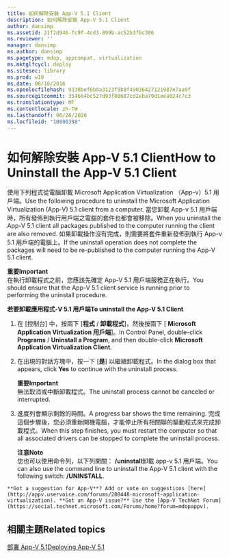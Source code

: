 ```yaml
---
title: 如何解除安裝 App-V 5.1 Client
description: 如何解除安裝 App-V 5.1 Client
author: dansimp
ms.assetid: 21f2d946-fc9f-4cd3-899b-ac52b3fbc306
ms.reviewer: ''
manager: dansimp
ms.author: dansimp
ms.pagetype: mdop, appcompat, virtualization
ms.mktglfcycl: deploy
ms.sitesec: library
ms.prod: w10
ms.date: 06/16/2016
ms.openlocfilehash: 9338bef6b8a3123f9b8f49036427121987e7aa9f
ms.sourcegitcommit: 354664bc527d93f80687cd2eba70d1eea024c7c3
ms.translationtype: MT
ms.contentlocale: zh-TW
ms.lasthandoff: 06/26/2020
ms.locfileid: "10800398"
---
```

# <span data-ttu-id="61149-103">如何解除安裝 App-V 5.1 Client</span><span class="sxs-lookup"><span data-stu-id="61149-103">How to Uninstall the App-V 5.1 Client</span></span>


<span data-ttu-id="61149-104">使用下列程式從電腦卸載 Microsoft Application Virtualization （App-v）5.1 用戶端。</span><span class="sxs-lookup"><span data-stu-id="61149-104">Use the following procedure to uninstall the Microsoft Application Virtualization (App-V) 5.1 client from a computer.</span></span> <span data-ttu-id="61149-105">當您卸載 App-v 5.1 用戶端時，所有發佈到執行用戶端之電腦的套件也都會被移除。</span><span class="sxs-lookup"><span data-stu-id="61149-105">When you uninstall the App-V 5.1 client all packages published to the computer running the client are also removed.</span></span> <span data-ttu-id="61149-106">如果卸載操作沒有完成，則需要將套件重新發佈到執行 App-v 5.1 用戶端的電腦上。</span><span class="sxs-lookup"><span data-stu-id="61149-106">If the uninstall operation does not complete the packages will need to be re-published to the computer running the App-V 5.1 client.</span></span>

**<span data-ttu-id="61149-107">重要</span><span class="sxs-lookup"><span data-stu-id="61149-107">Important</span></span>**  
<span data-ttu-id="61149-108">在執行卸載程式之前，您應該先確定 App-V 5.1 用戶端服務正在執行。</span><span class="sxs-lookup"><span data-stu-id="61149-108">You should ensure that the App-V 5.1 client service is running prior to performing the uninstall procedure.</span></span>



**<span data-ttu-id="61149-109">若要卸載應用程式-V 5.1 用戶端</span><span class="sxs-lookup"><span data-stu-id="61149-109">To uninstall the App-V 5.1 Client</span></span>**

1.  <span data-ttu-id="61149-110">在 [控制台] 中，按兩下 [**程式**  /  **卸載程式**]，然後按兩下 [ **Microsoft Application Virtualization 用戶端**]。</span><span class="sxs-lookup"><span data-stu-id="61149-110">In Control Panel, double-click **Programs** / **Uninstall a Program**, and then double-click **Microsoft Application Virtualization Client**.</span></span>

2.  <span data-ttu-id="61149-111">在出現的對話方塊中，按一下 [**是**] 以繼續卸載程式。</span><span class="sxs-lookup"><span data-stu-id="61149-111">In the dialog box that appears, click **Yes** to continue with the uninstall process.</span></span>

    **<span data-ttu-id="61149-112">重要</span><span class="sxs-lookup"><span data-stu-id="61149-112">Important</span></span>**  
    <span data-ttu-id="61149-113">無法取消或中斷卸載程式。</span><span class="sxs-lookup"><span data-stu-id="61149-113">The uninstall process cannot be canceled or interrupted.</span></span>



3.  <span data-ttu-id="61149-114">進度列會顯示剩餘的時間。</span><span class="sxs-lookup"><span data-stu-id="61149-114">A progress bar shows the time remaining.</span></span> <span data-ttu-id="61149-115">完成這個步驟後，您必須重新開機電腦，才能停止所有相關聯的驅動程式來完成卸載程式。</span><span class="sxs-lookup"><span data-stu-id="61149-115">When this step finishes, you must restart the computer so that all associated drivers can be stopped to complete the uninstall process.</span></span>

    **<span data-ttu-id="61149-116">注意</span><span class="sxs-lookup"><span data-stu-id="61149-116">Note</span></span>**  
    <span data-ttu-id="61149-117">您也可以使用命令列，以下列開關： **/uninstall**卸載 app-v 5.1 用戶端。</span><span class="sxs-lookup"><span data-stu-id="61149-117">You can also use the command line to uninstall the App-V 5.1 client with the following switch: **/UNINSTALL**.</span></span>



~~~
**Got a suggestion for App-V**? Add or vote on suggestions [here](http://appv.uservoice.com/forums/280448-microsoft-application-virtualization). **Got an App-V issue?** Use the [App-V TechNet Forum](https://social.technet.microsoft.com/Forums/home?forum=mdopappv).
~~~

## <span data-ttu-id="61149-118">相關主題</span><span class="sxs-lookup"><span data-stu-id="61149-118">Related topics</span></span>


[<span data-ttu-id="61149-119">部署 App-V 5.1</span><span class="sxs-lookup"><span data-stu-id="61149-119">Deploying App-V 5.1</span></span>](deploying-app-v-51.md)









